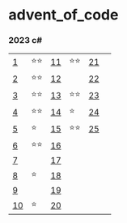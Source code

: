 # advent_of_code

### 2023 c\#

|                              |      |                              |      |                              |     |
| ---------------------------- | ---- | ---------------------------- | ---- | ---------------------------- | --- |
| [1](2023/dotnet/src/Day.01)  | ⭐⭐ | [11](2023/dotnet/src/Day.11) | ⭐⭐ | [21](2023/dotnet/src/Day.21) |     |
| [2](2023/dotnet/src/Day.02)  | ⭐⭐ | [12](2023/dotnet/src/Day.12) |      | [22](2023/dotnet/src/Day.22) |     |
| [3](2023/dotnet/src/Day.03)  | ⭐⭐ | [13](2023/dotnet/src/Day.13) | ⭐⭐ | [23](2023/dotnet/src/Day.23) |     |
| [4](2023/dotnet/src/Day.04)  | ⭐⭐ | [14](2023/dotnet/src/Day.14) | ⭐   | [24](2023/dotnet/src/Day.24) |     |
| [5](2023/dotnet/src/Day.05)  | ⭐   | [15](2023/dotnet/src/Day.15) | ⭐⭐ | [25](2023/dotnet/src/Day.25) |     |
| [6](2023/dotnet/src/Day.06)  | ⭐⭐ | [16](2023/dotnet/src/Day.16) |      |                              |     |
| [7](2023/dotnet/src/Day.07)  |      | [17](2023/dotnet/src/Day.17) |      |                              |     |
| [8](2023/dotnet/src/Day.08)  | ⭐   | [18](2023/dotnet/src/Day.18) |      |                              |     |
| [9](2023/dotnet/src/Day.09)  |      | [19](2023/dotnet/src/Day.19) |      |                              |     |
| [10](2023/dotnet/src/Day.10) | ⭐   | [20](2023/dotnet/src/Day.20) |      |                              |     |
